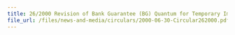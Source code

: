 ```yaml
---
title: 26/2000 Revision of Bank Guarantee (BG) Quantum for Temporary Import for Repairs and other Purposes
file_url: /files/news-and-media/circulars/2000-06-30-Circular262000.pdf
---
```

